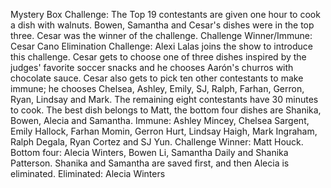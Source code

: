 Mystery Box Challenge: The Top 19 contestants are given one hour to cook a dish with walnuts. Bowen, Samantha and Cesar's dishes were in the top three. Cesar was the winner of the challenge.
Challenge Winner/Immune: Cesar Cano
Elimination Challenge: Alexi Lalas joins the show to introduce this challenge. Cesar gets to choose one of three dishes inspired by the judges' favorite soccer snacks and he chooses Aarón's churros with chocolate sauce. Cesar also gets to pick ten other contestants to make immune; he chooses Chelsea, Ashley, Emily, SJ, Ralph, Farhan, Gerron, Ryan, Lindsay and Mark. The remaining eight contestants have 30 minutes to cook. The best dish belongs to Matt, the bottom four dishes are Shanika, Bowen, Alecia and Samantha.
Immune: Ashley Mincey, Chelsea Sargent, Emily Hallock, Farhan Momin, Gerron Hurt, Lindsay Haigh, Mark Ingraham, Ralph Degala, Ryan Cortez and SJ Yun.
Challenge Winner: Matt Houck.
Bottom four: Alecia Winters, Bowen Li, Samantha Daily and Shanika Patterson.
Shanika and Samantha are saved first, and then Alecia is eliminated.
Eliminated: Alecia Winters
